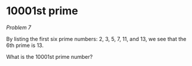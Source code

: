 # 10001st prime
*Problem 7*

By listing the first six prime numbers: 2, 3, 5, 7, 11, and 13, we see that the 6th prime is 13.

What is the 10001st prime number?